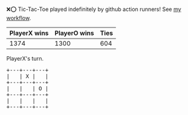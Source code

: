 :x::o: Tic-Tac-Toe played indefinitely by github action runners! See [my workflow](.github/workflows/play.yaml).

|PlayerX wins|PlayerO wins|Ties|
|-|-|-|
|1374|1300|604|

PlayerX's turn.

<pre>
+---+---+---+
|   | X |   |
+---+---+---+
|   |   | O |
+---+---+---+
|   |   |   |
+---+---+---+
</pre>